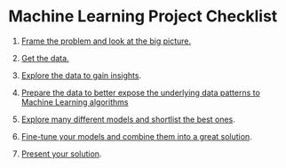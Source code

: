 # Machine Learning Project Checklist

1. [Frame the problem and look at the big picture.](./Frame_the_problem.md)

2. [Get the data.](./Get_the_data.md) 

3. [Explore the data to gain insights](./Explore_the_data.md). 

4. [Prepare the data to better expose the underlying data patterns to Machine
   Learning algorithms](./Prepare_the_data.md)
 
5. [Explore many different models and shortlist the best
   ones](./Explore_the_models.md).

6. [Fine-tune your models and combine them into a great
   solution](./Fine_tune_the_models.md).

7. [Present your solution](./Present_your_solution.md). 
